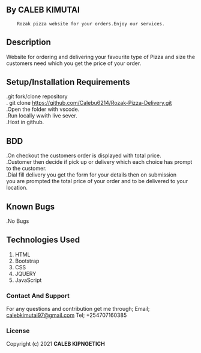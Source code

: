 ## By CALEB KIMUTAI
        Rozak pizza website for your orders.Enjoy our services.
## Description
Website for ordering and delivering your favourite type of Pizza and size the customers need which you get the price of your order.

## Setup/Installation Requirements
.git fork/clone repository <br>
. git clone https://github.com/Calebu6214/Rozak-Pizza-Delivery.git <br>
.Open the folder with vscode.<br>
.Run locally wwith live sever.<br>
.Host in github.

## BDD
.On checkout the customers order is displayed with total price. <br>
.Customer then decide if pick up or delivery which each choice has prompt to the customer. <br>
.Dial fill delivery you get the form for your details then on submission <br>you are prompted the total price of your order and to be delivered to your location.

## Known Bugs
 .No Bugs

## Technologies Used
1. HTML
2. Bootstrap
3. CSS
4. JQUERY
5. JavaScript

### Contact And Support
For any questions and contribution get me through;
Email; calebkimutai97@gmail.com
Tel; +254707160385

### License
Copyright (c) 2021 **CALEB KIPNGETICH**